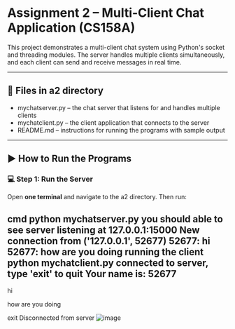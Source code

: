 # Assignment 2 – Multi-Client Chat Application (CS158A)

This project demonstrates a multi-client chat system using Python's socket and threading modules. The server handles multiple clients simultaneously, and each client can send and receive messages in real time.

---

## 📁 Files in a2 directory

- mychatserver.py – the chat server that listens for and handles multiple clients
- mychatclient.py – the client application that connects to the server
- README.md – instructions for running the programs with sample output

---

## ▶️ How to Run the Programs

### 💻 Step 1: Run the Server

Open **one terminal** and navigate to the a2 directory. Then run:

cmd
python mychatserver.py
you should able to see
server listening at 127.0.0.1:15000
New connection from ('127.0.0.1', 52677)
52677: hi
52677: how are you doing
running the client
python mychatclient.py
connected to server, type 'exit' to quit
Your name is: 52677
---------------------------------------------
hi

how are you doing

exit
Disconnected from server
![image](https://github.com/user-attachments/assets/a9e72bf2-bf9e-4645-8147-5a9362a219e5)



